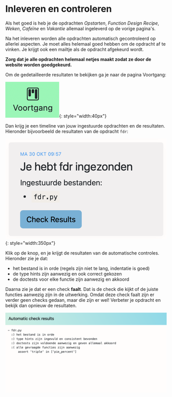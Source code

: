 # Inleveren en controleren

Als het goed is heb je de opdrachten *Opstarten*, *Function Design Recipe*, *Weken*, *Cafeïne* en *Vakantie* allemaal ingeleverd op de vorige pagina's.

Na het inleveren worden alle opdrachten automatisch gecontroleerd op allerlei aspecten. Je moet alles helemaal goed hebben om de opdracht af te vinken. Je krijgt ook een mailtje als de opdracht afgekeurd wordt.

**Zorg dat je alle opdrachten helemaal netjes maakt zodat ze door de website worden goedgekeurd.**

Om de gedetailleerde resultaten te bekijken ga je naar de pagina Voortgang:

[![](voortgang.png)](/submissions){: style="width:40px"}

Dan krijg je een timeline van jouw ingestuurde opdrachten en de resultaten. Hieronder bijvoorbeeld de resultaten van de opdracht `fdr`:

![](fdr.png){: style="width:350px"}

Klik op de knop, en je krijgt de resultaten van de automatische controles. Hieronder zie je dat:

* het bestand is in orde (regels zijn niet te lang, indentatie is goed)
* de type hints zijn aanwezig en ook correct gekozen
* de doctests voor elke functie zijn aanwezig en akkoord

Daarna zie je dat er een check **faalt**. Dat is de check die kijkt of de juiste functies aanwezig zijn in de uitwerking. Omdat deze check faalt zijn er verder geen checks gedaan, maar die zijn er wel! Verbeter je opdracht en bekijk dan opnieuw de resultaten.

![](checks.png)
